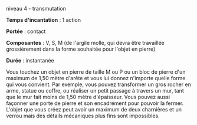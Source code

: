 niveau 4 - transmutation

**Temps d'incantation** : 1 action

**Portée** : contact

**Composantes** : V, S, M (de l'argile molle, qui devra être travaillée grossièrement dans la forme souhaitée pour l'objet en pierre)

**Durée** : instantanée

Vous touchez un objet en pierre de taille M ou P ou un bloc de pierre d'un maximum de 1,50 mètre d'arête et vous lui donnez n'importe quelle forme qui vous convient. Par exemple, vous pouvez transformer un gros rocher en arme, statue ou coffre, ou réaliser un petit passage à travers un mur, tant que le mur fait moins de 1,50 mètre d'épaisseur. Vous pouvez aussi façonner une porte de pierre et son encadrement pour pouvoir la fermer. L'objet que vous créez peut avoir un maximum de deux charnières et un verrou mais des détails mécaniques plus fins sont impossibles.